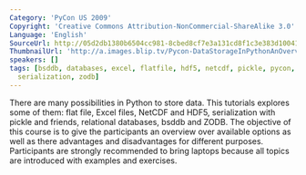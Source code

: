 ```yaml
---
Category: 'PyCon US 2009'
Copyright: 'Creative Commons Attribution-NonCommercial-ShareAlike 3.0'
Language: 'English'
SourceUrl: http://05d2db1380b6504cc981-8cbed8cf7e3a131cd8f1c3e383d10041.r93.cf2.rackcdn.com/pycon-us-2009/191_pycon-2009-data-storage-in-python-an-overview-of-options-part-3-of-3.mp4
ThumbnailUrl: 'http://a.images.blip.tv/Pycon-DataStorageInPythonAnOverviewOfOptionsPart003803-876.jpg'
speakers: []
tags: [bsddb, databases, excel, flatfile, hdf5, netcdf, pickle, pycon, pycon2009,
  serialization, zodb]
---
```

  
There are many possibilities in Python to store data. This tutorials explores
some of them: flat file, Excel files, NetCDF and HDF5, serialization with
pickle and friends, relational databases, bsddb and ZODB. The objective of
this course is to give the participants an overview over available options as
well as there advantages and disadvantages for different purposes.
Participants are strongly recommended to bring laptops because all topics are
introduced with examples and exercises.

